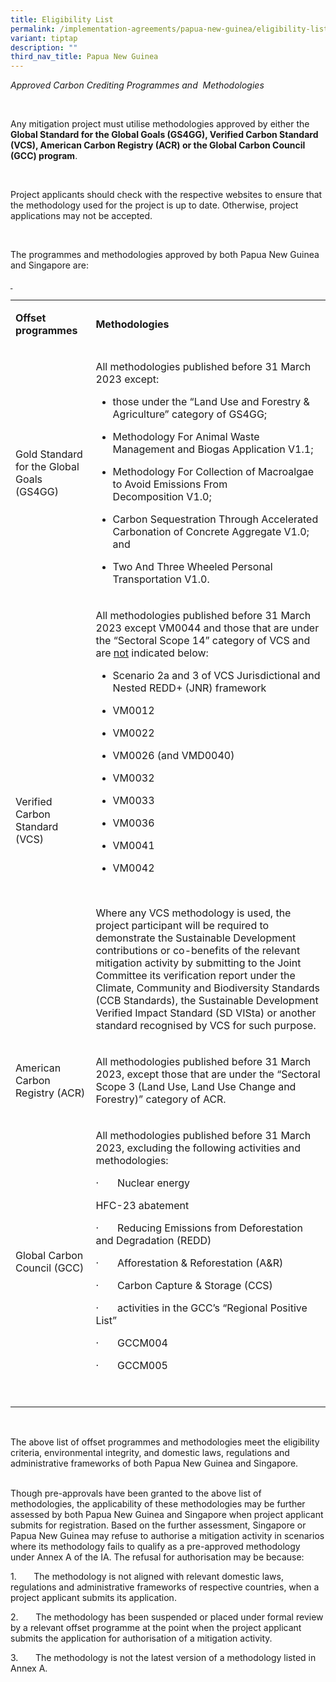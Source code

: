 ```yaml
---
title: Eligibility List
permalink: /implementation-agreements/papua-new-guinea/eligibility-list/
variant: tiptap
description: ""
third_nav_title: Papua New Guinea
---
```

<p><em>Approved Carbon Crediting Programmes and&nbsp; Methodologies</em></p><p><em>&nbsp;</em></p><p>Any mitigation project must utilise methodologies approved by either the <strong>Global Standard for the Global Goals (GS4GG), Verified Carbon Standard (VCS), American Carbon Registry (ACR) or the Global Carbon Council (GCC) program</strong>. </p><p>&nbsp;</p><p>Project applicants should check with the respective websites to ensure that the methodology used for the project is up to date. Otherwise, project applications may not be accepted.</p><p>&nbsp;</p><p>The programmes and methodologies approved by both Papua New Guinea and Singapore are:</p><p><strong><u>&nbsp;</u></strong></p><table><tbody><tr><td rowspan="1" colspan="1"><p><strong>Offset programmes</strong></p></td><td rowspan="1" colspan="1"><p><strong>Methodologies</strong></p></td></tr><tr><td rowspan="1" colspan="1"><p>Gold Standard for the Global Goals (GS4GG)</p></td><td rowspan="1" colspan="1"><p>All methodologies published before 31 March 2023 except:</p><ul data-tight="true" class="tight"><li><p>those under the “Land Use and Forestry &amp; Agriculture” category of GS4GG;</p></li><li><p>Methodology For Animal Waste Management and Biogas Application&nbsp;V1.1;</p></li><li><p>Methodology For Collection of Macroalgae to Avoid Emissions From Decomposition&nbsp;V1.0;</p></li><li><p>Carbon Sequestration Through Accelerated Carbonation of Concrete Aggregate&nbsp;V1.0; and</p></li><li><p>Two And Three Wheeled Personal Transportation&nbsp;V1.0.</p></li></ul></td></tr><tr><td rowspan="1" colspan="1"><p>Verified Carbon Standard (VCS)</p></td><td rowspan="1" colspan="1"><p>All methodologies published before 31 March 2023 except VM0044 and those that are under the “Sectoral Scope 14” category of VCS and are <u>not</u> indicated below:</p><ul data-tight="true" class="tight"><li><p>Scenario 2a and 3 of VCS Jurisdictional and Nested REDD+ (JNR) framework</p></li><li><p>VM0012</p></li><li><p>VM0022</p></li><li><p>VM0026 (and VMD0040)</p></li><li><p>VM0032</p></li><li><p>VM0033</p></li><li><p>VM0036</p></li><li><p>VM0041</p></li><li><p>VM0042</p></li></ul><p>&nbsp;</p><p>Where any VCS methodology is used, the project participant will be required to demonstrate the Sustainable Development contributions or co-benefits of the relevant mitigation activity by submitting to the Joint Committee its verification report under the Climate, Community and Biodiversity Standards (CCB Standards), the Sustainable Development Verified Impact Standard (SD VISta) or another standard recognised by VCS for such purpose.</p></td></tr><tr><td rowspan="1" colspan="1"><p>American Carbon Registry (ACR)</p></td><td rowspan="1" colspan="1"><p>All methodologies published before 31 March 2023, except those that are under the “Sectoral Scope 3 (Land Use, Land Use Change and Forestry)” category of ACR.</p></td></tr><tr><td rowspan="1" colspan="1"><p>Global Carbon Council (GCC)</p></td><td rowspan="1" colspan="1"><p>All methodologies published before 31 March 2023, excluding the following activities and methodologies:</p><p>·&nbsp;&nbsp;&nbsp;&nbsp;&nbsp;&nbsp; Nuclear energy</p><p>HFC-23 abatement</p><p>·&nbsp;&nbsp;&nbsp;&nbsp;&nbsp;&nbsp; Reducing Emissions from Deforestation and Degradation (REDD)</p><p>·&nbsp;&nbsp;&nbsp;&nbsp;&nbsp;&nbsp; Afforestation &amp; Reforestation (A&amp;R)</p><p>·&nbsp;&nbsp;&nbsp;&nbsp;&nbsp;&nbsp; Carbon Capture &amp; Storage (CCS)</p><p>·&nbsp;&nbsp;&nbsp;&nbsp;&nbsp;&nbsp; activities in the GCC’s “Regional Positive List”</p><p>·&nbsp;&nbsp;&nbsp;&nbsp;&nbsp;&nbsp; GCCM004</p><p>·&nbsp;&nbsp;&nbsp;&nbsp;&nbsp;&nbsp; GCCM005</p><p>&nbsp;</p></td></tr></tbody></table><p>&nbsp;</p><p>The above list of offset programmes and methodologies meet the eligibility criteria, environmental integrity, and domestic laws, regulations and administrative frameworks of both Papua New Guinea and Singapore.<br><br></p><p>Though pre-approvals have been granted to the above list of methodologies, the applicability of these methodologies may be further assessed by both Papua New Guinea and Singapore when project applicant submits for registration. Based on the further assessment, Singapore or Papua New Guinea may refuse to authorise a mitigation activity in scenarios where its methodology fails to qualify as a pre-approved methodology under Annex A of the IA. The refusal for authorisation may be because:</p><p>1.&nbsp;&nbsp;&nbsp;&nbsp;&nbsp;&nbsp; The methodology is not aligned with relevant domestic laws, regulations and administrative frameworks of respective countries, when a project applicant submits its application.</p><p>2.&nbsp;&nbsp;&nbsp;&nbsp;&nbsp;&nbsp; The methodology has been suspended or placed under formal review by a relevant offset programme at the point when the project applicant submits the application for authorisation of a mitigation activity.</p><p>3.&nbsp;&nbsp;&nbsp;&nbsp;&nbsp;&nbsp; The methodology is not the latest version of a methodology listed in Annex A.</p><p>&nbsp;</p><p></p>